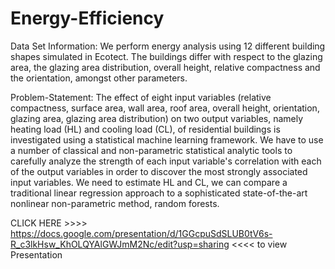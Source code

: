 # Energy-Efficiency
Data Set Information:
We perform energy analysis using 12 different building shapes simulated in Ecotect. The buildings differ
with respect to the glazing area, the glazing area distribution, overall height, relative compactness and the orientation, amongst other
parameters.



Problem-Statement:
The effect of eight input variables (relative compactness, surface area, wall area, roof
area, overall height, orientation, glazing area, glazing area distribution) on two output
variables, namely heating load (HL) and cooling load (CL), of residential buildings is
investigated using a statistical machine learning framework. We have to use a number
of classical and non-parametric statistical analytic tools to carefully analyze the
strength of each input variable's correlation with each of the output variables in order
to discover the most strongly associated input variables. We need to estimate HL and
CL, we can compare a traditional linear regression approach to a sophisticated
state-of-the-art nonlinear non-parametric method, random forests.

CLICK HERE >>>> https://docs.google.com/presentation/d/1GGcpuSdSLUB0tV6s-R_c3lkHsw_KhOLQYAlGWJmM2Nc/edit?usp=sharing <<<< to view Presentation 

